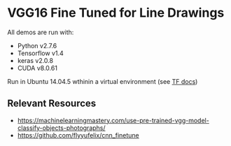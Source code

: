 # VGG16 Fine Tuned for Line Drawings
All demos are run with:
- Python v2.7.6
- Tensorflow v1.4
- keras v2.0.8
- CUDA v8.0.61

Run in Ubuntu 14.04.5 wthinin a virtual environment (see [TF docs](https://www.tensorflow.org/install/install_linux))

## Relevant Resources
- https://machinelearningmastery.com/use-pre-trained-vgg-model-classify-objects-photographs/
- https://github.com/flyyufelix/cnn_finetune

